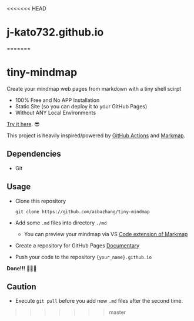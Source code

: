 <<<<<<< HEAD
# j-kato732.github.io
=======
# tiny-mindmap

Create your mindmap web pages from markdown with a tiny shell scirpt

- 100% Free and No APP Installation
- Static Site (so you can deploy it to your GitHub Pages)
- Without ANY Local Environments

[Try it here](https://aibazhang.github.io/). 😎

This project is heavily inspired/powered by [GitHub Actions](https://docs.github.com/en/actions) and [Markmap](https://github.com/gera2ld/markmap).

## Dependencies

- Git

## Usage

- Clone this repository

  `git clone https://github.com/aibazhang/tiny-mindmap`

- Add some `.md` files into directory `./md`

  - You can preview your mindmap via VS [Code extension of Markmap](Markmap)

- Create a repository for GitHub Pages [Documentary](https://pages.github.com/)

- Push your code to the repository `{your_name}.github.io`

**Done!!!** 🚀🚀🚀

## Caution

- Execute `git pull` before you add new `.md` files after the second time.
>>>>>>> master
